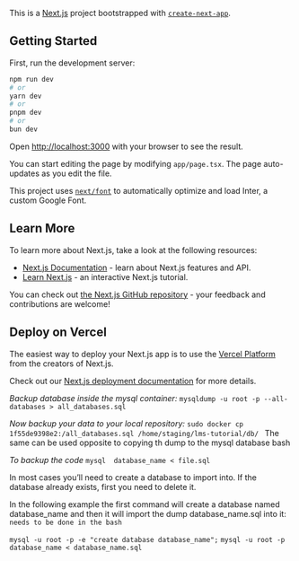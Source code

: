 This is a [Next.js](https://nextjs.org/) project bootstrapped with [`create-next-app`](https://github.com/vercel/next.js/tree/canary/packages/create-next-app).

## Getting Started

First, run the development server:

```bash
npm run dev
# or
yarn dev
# or
pnpm dev
# or
bun dev
```

Open [http://localhost:3000](http://localhost:3000) with your browser to see the result.

You can start editing the page by modifying `app/page.tsx`. The page auto-updates as you edit the file.

This project uses [`next/font`](https://nextjs.org/docs/basic-features/font-optimization) to automatically optimize and load Inter, a custom Google Font.

## Learn More

To learn more about Next.js, take a look at the following resources:

- [Next.js Documentation](https://nextjs.org/docs) - learn about Next.js features and API.
- [Learn Next.js](https://nextjs.org/learn) - an interactive Next.js tutorial.

You can check out [the Next.js GitHub repository](https://github.com/vercel/next.js/) - your feedback and contributions are welcome!

## Deploy on Vercel

The easiest way to deploy your Next.js app is to use the [Vercel Platform](https://vercel.com/new?utm_medium=default-template&filter=next.js&utm_source=create-next-app&utm_campaign=create-next-app-readme) from the creators of Next.js.

Check out our [Next.js deployment documentation](https://nextjs.org/docs/deployment) for more details.


*Backup database inside the mysql container:*
`mysqldump -u root -p --all-databases > all_databases.sql`

*Now backup your data to your local repository:*
`sudo docker cp 1f55de9398e2:/all_databases.sql /home/staging/lms-tutorial/db/ ` The same can be used opposite to copying th dump to the mysql database bash

*To backup the code*
`mysql  database_name < file.sql`

In most cases you’ll need to create a database to import into. If the database already exists, first you need to delete it.

In the following example the first command will create a database named database_name and then it will import the dump database_name.sql into it:
`needs to be done in the bash`

`mysql -u root -p -e "create database database_name";`
`mysql -u root -p database_name < database_name.sql`